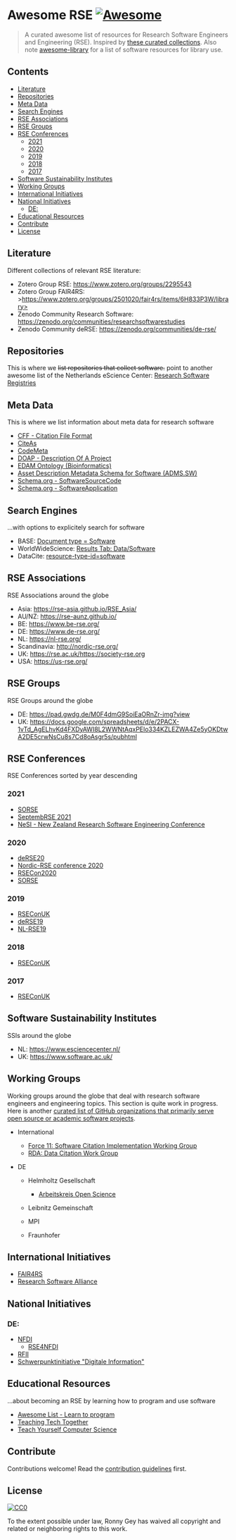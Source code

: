 # Awesome RSE [![Awesome](https://awesome.re/badge.svg)](https://awesome.re)

> A curated awesome list of resources for Research Software Engineers and Engineering (RSE). Inspired by [these curated collections](https://github.com/sindresorhus/awesome). Also note [awesome-library](https://github.com/ubleipzig/awesome-library) for a list of software resources for library use.

## Contents
- [Literature](#literature)
- [Repositories](#repositories)
- [Meta Data](#meta-data)
- [Search Engines](#search-engines)
- [RSE Associations](#rse-associations)
- [RSE Groups](#rse-groups)
- [RSE Conferences](#rse-conferences)
  - [2021](#2021)
  - [2020](#2020)
  - [2019](#2019)
  - [2018](#2018)
  - [2017](#2017)
- [Software Sustainability Institutes](#software-sustainability-institutes)
- [Working Groups](#working-groups)
- [International Initiatives](#international-initiatives)
- [National Initiatives](#national-initiatives)
  - [DE:](#de)
- [Educational Resources](#educational-resources)
- [Contribute](#contribute)
- [License](#license)

## Literature
Different collections of relevant RSE literature:
- Zotero Group RSE: <https://www.zotero.org/groups/2295543>
- Zotero Group FAIR4RS: >https://www.zotero.org/groups/2501020/fair4rs/items/6H833P3W/library>
- Zenodo Community Research Software: <https://zenodo.org/communities/researchsoftwarestudies>
- Zenodo Community deRSE: <https://zenodo.org/communities/de-rse/>

## Repositories
This is where we ~~list repositories that collect software.~~ point to another awesome list of the Netherlands eScience Center: [Research Software Registries](https://github.com/NLeSC/awesome-research-software-registries) 

## Meta Data
This is where we list information about meta data for research software
- [CFF - Citation File Format](https://citation-file-format.github.io/)
- [CiteAs](http://citeas.org/)
- [CodeMeta](https://codemeta.github.io/)
- [DOAP - Description Of A Project](https://github.com/ewilderj/doap)
- [EDAM Ontology (Bioinformatics)](http://edamontology.org/page)
- [Asset Description Metadata Schema for Software (ADMS.SW)](https://joinup.ec.europa.eu/svn/adms_foss/adms_sw_v1.00/adms_sw_v1.00.htm)
- [Schema.org - SoftwareSourceCode](https://schema.org/SoftwareSourceCode)
- [Schema.org - SoftwareApplication](https://schema.org/SoftwareApplication)

## Search Engines
...with options to explicitely search for software

- BASE: [Document type = Software](https://www.base-search.net/Search/Results?type=all&lookfor=doctype%3A6&ling=0&oaboost=1&name=&thes=&refid=dcresen&newsearch=1)
- WorldWideScience: [Results Tab: Data/Software](https://worldwidescience.org/)
- DataCite: [resource-type-id=software](https://search.datacite.org/works?query=&resource-type-id=software)

## RSE Associations
RSE Associations around the globe
- Asia: <https://rse-asia.github.io/RSE_Asia/>
- AU/NZ: <https://rse-aunz.github.io/>
- BE: <https://www.be-rse.org/>
- DE: <https://www.de-rse.org/>
- NL: <https://nl-rse.org/>
- Scandinavia: <http://nordic-rse.org/>
- UK: <https://rse.ac.uk/><https://society-rse.org>
- USA: <https://us-rse.org/>

## RSE Groups
RSE Groups around the globe
- DE: <https://pad.gwdg.de/M0F4dmG9SoiEaORnZr-jmg?view>
- UK: <https://docs.google.com/spreadsheets/d/e/2PACX-1vTd_AgELhvKd4FXDyAWI8L2WWNtAqxPElo334KZLEZWA4Ze5yOKDtwA2DE5crwNsCu8s7Cd8oAsgr5s/pubhtml>

## RSE Conferences
RSE Conferences sorted by year descending

### 2021
- [SORSE](https://sorse.github.io/)
- [SeptembRSE 2021](https://septembrse.society-rse.org)
- [NeSI - New Zealand Research Software Engineering Conference](https://www.rseconference.nz/programme-tabs1/#tabs|1)

### 2020
- [deRSE20](https://de-rse.org/deRSE20/)
- [Nordic-RSE conference 2020](https://nordic-rse.org/conference)
- [RSECon2020](https://rsecon2020.society-rse.org/)
- [SORSE](https://sorse.github.io/)

### 2019
- [RSEConUK](https://rse.ac.uk/conf2019/)
- [deRSE19](https://www.de-rse.org/en/conf2019/)
- [NL-RSE19](https://nl-rse.org/events/NL-RSE19.html)

### 2018
- [RSEConUK](https://rse.ac.uk/conf2018/)

### 2017
- [RSEConUK](https://rse.ac.uk/conf2017/)

## Software Sustainability Institutes
SSIs around the globe
- NL: <https://www.esciencecenter.nl/>
- UK: <https://www.software.ac.uk/>

## Working Groups
Working groups around the globe that deal with research software engineers and engineering topics. This section is quite work in progress. Here is another [curated list of GitHub organizations that primarily serve open source or academic software projects](https://github.com/rseng/awesome-rseng).

- International
  - [Force 11: Software Citation Implementation Working Group](https://www.force11.org/group/software-citation-implementation-working-group)
  - [RDA: Data Citation Work Group](https://rd-alliance.org/groups/data-citation-wg.html)

- DE
  - Helmholtz Gesellschaft
    - [Arbeitskreis Open Science](https://os.helmholtz.de/open-science-in-der-helmholtz-gemeinschaft/akteure-und-ihre-rollen/arbeitskreis-open-science/)

  - Leibnitz Gemeinschaft

  - MPI

  - Fraunhofer

## International Initiatives
- [FAIR4RS](https://www.rd-alliance.org/groups/fair-research-software-fair4rs-wg)
- [Research Software Alliance](https://www.researchsoft.org/)

## National Initiatives
### DE:
- [NFDI]()
  - [RSE4NFDI](https://www.rse4nfdi.de)
- [RFII](http://www.rfii.de)
- [Schwerpunktinitiative "Digitale Information"](https://www.allianzinitiative.de/fields-of-action-projects/digital-tools-software-and-services/?lang=en)

## Educational Resources
...about becoming an RSE by learning how to program and use software

- [Awesome List - Learn to program](https://github.com/karlhorky/learn-to-program)
- [Teaching Tech Together](http://teachtogether.tech/)
- [Teach Yourself Computer Science](https://teachyourselfcs.com/)

## Contribute
Contributions welcome! Read the [contribution guidelines](contributing.md) first.

## License
[![CC0](https://mirrors.creativecommons.org/presskit/buttons/88x31/svg/cc-zero.svg)](https://creativecommons.org/publicdomain/zero/1.0)

To the extent possible under law, Ronny Gey has waived all copyright and related or neighboring rights to this work.
